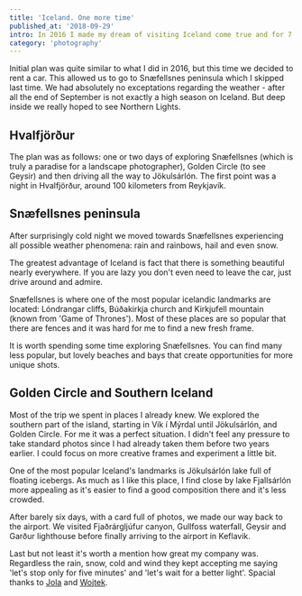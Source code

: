 ```yaml
---
title: 'Iceland. One more time'
published_at: '2018-09-29'
intro: In 2016 I made my dream of visiting Iceland come true and for 7 days I was hitchhiking, camping in marvellous locations and photographing amazing landscapes. Since then I wanted to come back. This year together with Jola and Wojtek we planned a road trip to Iceland.
category: 'photography'
---
```


Initial plan was quite similar to what I did in 2016, but this time we decided to rent a car. This allowed us to go to Snæfellsnes peninsula which I skipped last time. We had absolutely no exceptations regarding the weather - after all the end of September is not exactly a high season on Iceland. But deep inside we really hoped to see Northern Lights.

## Hvalfjörður

The plan was as follows: one or two days of exploring Snæfellsnes (which is truly a paradise for a landscape photographer), Golden Circle (to see Geysir) and then driving all the way to Jökulsárlón. The first point was a night in Hvalfjörður, around 100 kilometers from Reykjavík.

<photo-lazy src="https://res.cloudinary.com/lukaszrados/image/upload/v1620583218/stories/one-more-time-to-iceland/391_orrmny.jpg" padding-bottom="66.666"></photo-lazy>

<photo-lazy src="https://res.cloudinary.com/lukaszrados/image/upload/v1620583218/stories/one-more-time-to-iceland/394_dinln7.jpg" padding-bottom="56.25"></photo-lazy>

<photo-lazy src="https://res.cloudinary.com/lukaszrados/image/upload/v1620583218/stories/one-more-time-to-iceland/395_rdwvvp.jpg" padding-bottom="66.666"></photo-lazy>

<photo-lazy src="https://res.cloudinary.com/lukaszrados/image/upload/v1620583218/stories/one-more-time-to-iceland/396_xuii2i.jpg" padding-bottom="66.666"></photo-lazy>

<photo-lazy src="https://res.cloudinary.com/lukaszrados/image/upload/v1620583219/stories/one-more-time-to-iceland/397_riqupf.jpg" padding-bottom="56.25"></photo-lazy>

## Snæfellsnes peninsula

After surprisingly cold night we moved towards Snæfellsnes experiencing all possible weather phenomena: rain and rainbows, hail and even snow.

<photo-lazy src="https://res.cloudinary.com/lukaszrados/image/upload/v1620583219/stories/one-more-time-to-iceland/399_m2nfew.jpg" padding-bottom="56.25"></photo-lazy>

<photo-lazy src="https://res.cloudinary.com/lukaszrados/image/upload/v1620583219/stories/one-more-time-to-iceland/400_ui3ftw.jpg" padding-bottom="56.25"></photo-lazy>

<photo-lazy src="https://res.cloudinary.com/lukaszrados/image/upload/v1620583219/stories/one-more-time-to-iceland/402_ip1dpd.jpg" padding-bottom="61"></photo-lazy>

<photo-lazy src="https://res.cloudinary.com/lukaszrados/image/upload/v1620583214/stories/one-more-time-to-iceland/413_hxaxwd.jpg" padding-bottom="61"></photo-lazy>

The greatest advantage of Iceland is fact that there is something beautiful nearly everywhere. If you are lazy you don't even need to leave the car, just drive around and admire.

<photo-lazy src="https://res.cloudinary.com/lukaszrados/image/upload/v1620583214/stories/one-more-time-to-iceland/408_xanxlc.jpg" padding-bottom="66.666"></photo-lazy>

<photo-lazy src="https://res.cloudinary.com/lukaszrados/image/upload/v1620583219/stories/one-more-time-to-iceland/404_zg0byl.jpg" padding-bottom="66.666"></photo-lazy>

<photo-lazy src="https://res.cloudinary.com/lukaszrados/image/upload/v1620583219/stories/one-more-time-to-iceland/405_fqxuje.jpg" padding-bottom="66.666"></photo-lazy>

<photo-lazy src="https://res.cloudinary.com/lukaszrados/image/upload/v1620583220/stories/one-more-time-to-iceland/407_rbxeab.jpg" padding-bottom="66.666"></photo-lazy>

Snæfellsnes is where one of the most popular icelandic landmarks are located: Lóndrangar cliffs, Búðakirkja church and Kirkjufell mountain (known from 'Game of Thrones'). Most of these places are so popular that there are fences and it was hard for me to find a new fresh frame.

<photo-lazy src="https://res.cloudinary.com/lukaszrados/image/upload/v1620583214/stories/one-more-time-to-iceland/410_x65fh8.jpg" padding-bottom="66.666"></photo-lazy>

<two-columns>
  <photo-lazy src="https://res.cloudinary.com/lukaszrados/image/upload/v1620583214/stories/one-more-time-to-iceland/411_su8blo.jpg" padding-bottom="150"></photo-lazy>

  <photo-lazy src="https://res.cloudinary.com/lukaszrados/image/upload/v1620583214/stories/one-more-time-to-iceland/412_ewkevx.jpg" padding-bottom="150"></photo-lazy>
</two-columns>

<two-columns>
  <photo-lazy src="https://res.cloudinary.com/lukaszrados/image/upload/v1620583214/stories/one-more-time-to-iceland/414_lzavqz.jpg" padding-bottom="150"></photo-lazy>

  <photo-lazy src="https://res.cloudinary.com/lukaszrados/image/upload/v1620583214/stories/one-more-time-to-iceland/415_nioznj.jpg" padding-bottom="150"></photo-lazy>
</two-columns>

It is worth spending some time exploring Snæfellsnes. You can find many less popular, but lovely beaches and bays that create opportunities for more unique shots.

<two-columns>
  <photo-lazy src="https://res.cloudinary.com/lukaszrados/image/upload/v1620583214/stories/one-more-time-to-iceland/417_el9b3i.jpg" padding-bottom="150"></photo-lazy>

  <photo-lazy src="https://res.cloudinary.com/lukaszrados/image/upload/v1620583215/stories/one-more-time-to-iceland/418_o72ijc.jpg" padding-bottom="150"></photo-lazy>
</two-columns>

<photo-lazy src="https://res.cloudinary.com/lukaszrados/image/upload/v1620583215/stories/one-more-time-to-iceland/419_wqlimq.jpg" padding-bottom="51.5"></photo-lazy>

<photo-lazy src="https://res.cloudinary.com/lukaszrados/image/upload/v1620583215/stories/one-more-time-to-iceland/420_hrdw2a.jpg" padding-bottom="56.25"></photo-lazy>

## Golden Circle and Southern Iceland

Most of the trip we spent in places I already knew. We explored the southern part of the island, starting in Vík í Mýrdal until Jökulsárlón, and Golden Circle. For me it was a perfect situation. I didn't feel any pressure to take standard photos since I had already taken them before two years earlier. I could focus on more creative frames and experiment a little bit.

<photo-lazy src="https://res.cloudinary.com/lukaszrados/image/upload/v1620583215/stories/one-more-time-to-iceland/425_rd7ecj.jpg" padding-bottom="62"></photo-lazy>

<photo-lazy src="https://res.cloudinary.com/lukaszrados/image/upload/v1620583215/stories/one-more-time-to-iceland/426_zwy5im.jpg" padding-bottom="150"></photo-lazy>

<photo-lazy src="https://res.cloudinary.com/lukaszrados/image/upload/v1620583215/stories/one-more-time-to-iceland/427_gua1do.jpg" padding-bottom="150"></photo-lazy>

<photo-lazy src="https://res.cloudinary.com/lukaszrados/image/upload/v1620583216/stories/one-more-time-to-iceland/428_ujvvmv.jpg" padding-bottom="56.25"></photo-lazy>

<photo-lazy src="https://res.cloudinary.com/lukaszrados/image/upload/v1620583216/stories/one-more-time-to-iceland/429_yvvmae.jpg" padding-bottom="56.25"></photo-lazy>

One of the most popular Iceland's landmarks is Jökulsárlón lake full of floating icebergs. As much as I like this place, I find close by lake Fjallsárlón more appealing as it's easier to find a good composition there and it's less crowded.

<photo-lazy src="https://res.cloudinary.com/lukaszrados/image/upload/v1620583216/stories/one-more-time-to-iceland/431_vscbbc.jpg" padding-bottom="56.25"></photo-lazy>

<photo-lazy src="https://res.cloudinary.com/lukaszrados/image/upload/v1620583216/stories/one-more-time-to-iceland/432_v9w7wt.jpg" padding-bottom="66.666"></photo-lazy>

<two-columns>
  <photo-lazy src="https://res.cloudinary.com/lukaszrados/image/upload/v1620583216/stories/one-more-time-to-iceland/433_jr3f8m.jpg" padding-bottom="150"></photo-lazy>

  <photo-lazy src="https://res.cloudinary.com/lukaszrados/image/upload/v1620583216/stories/one-more-time-to-iceland/434_cam7ay.jpg" padding-bottom="150"></photo-lazy>
</two-columns>

<photo-lazy src="https://res.cloudinary.com/lukaszrados/image/upload/v1620583217/stories/one-more-time-to-iceland/435_jt3oc6.jpg" padding-bottom="66.666"></photo-lazy>

After barely six days, with a card full of photos, we made our way back to the airport. We visited Fjaðrárgljúfur canyon, Gullfoss waterfall, Geysir and Garður lighthouse before finally arriving to the airport in Keflavik.

<photo-lazy src="https://res.cloudinary.com/lukaszrados/image/upload/v1620583217/stories/one-more-time-to-iceland/438_vxsmtb.jpg" padding-bottom="66.666"></photo-lazy>

<photo-lazy src="https://res.cloudinary.com/lukaszrados/image/upload/v1620583217/stories/one-more-time-to-iceland/439_a4ulpv.jpg" padding-bottom="66.666"></photo-lazy>

<photo-lazy src="https://res.cloudinary.com/lukaszrados/image/upload/v1620583218/stories/one-more-time-to-iceland/440_zmnica.jpg" padding-bottom="66.666"></photo-lazy>

<photo-lazy src="https://res.cloudinary.com/lukaszrados/image/upload/v1620583218/stories/one-more-time-to-iceland/441_ymfca8.jpg" padding-bottom="66.666"></photo-lazy>

<photo-lazy src="https://res.cloudinary.com/lukaszrados/image/upload/v1620583217/stories/one-more-time-to-iceland/443_xrzipi.jpg" padding-bottom="66.666"></photo-lazy>

<photo-lazy src="https://res.cloudinary.com/lukaszrados/image/upload/v1620583218/stories/one-more-time-to-iceland/444_mi7ljs.jpg" padding-bottom="66.666"></photo-lazy>

Last but not least it's worth a mention how great my company was. Regardless the rain, snow, cold and wind they kept accepting me saying 'let's stop only for five minutes' and 'let's wait for a better light'. Spacial thanks to [Jola](https://www.instagram.com/jolanta_lesniara/) and [Wojtek](https://www.instagram.com/wojtekmieszczak/).

<two-columns>
  <photo-lazy src="https://res.cloudinary.com/lukaszrados/image/upload/v1620583218/stories/one-more-time-to-iceland/446_ukiyf9.jpg" padding-bottom="150"></photo-lazy>

  <photo-lazy src="https://res.cloudinary.com/lukaszrados/image/upload/v1620583218/stories/one-more-time-to-iceland/447_dshalh.jpg" padding-bottom="150"></photo-lazy>
</two-columns>
